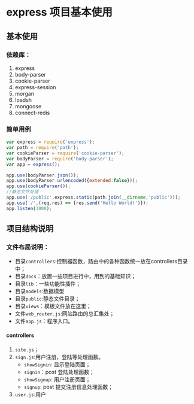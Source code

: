 # express 项目基本使用

## 基本使用

### 依赖库：
1. express
2. body-parser
3. cookie-parser
4. express-session
5. morgan
6. loadsh
7. mongoose
8. connect-redis

### 简单用例
```javascript
var express = require('express');
var path = require('path');
var cookieParser = require('cookie-parser');
var bodyParser = require('body-parser');
var app = express();

app.use(bodyParser.json());
app.use(bodyParser.urlencoded({extended:false}));
app.use(cookieParser());
//静态文件处理
app.use('/public',express.static(path.join(__dirname,'public')));
app.use('/',(req,res) => {res.send('Hello World!')});
app.listen(3000);
```

## 项目结构说明
### 文件布局说明：
- 目录`controllers`:控制器函数，路由中的各种函数统一放在controllers目录中；
- 目录`docs`：放置一些项目进行中，用到的基础知识；
- 目录`lib`：一些功能性插件；
- 目录`models`:数据模型
- 目录`public`:静态文件目录；
- 目录`views`：模板文件放在这里；
- 文件`web_router.js`:网站路由的总汇集处；
- 文件`app.js`：程序入口。


#### controllers
1. `site.js`；
2. `sign.js`:用户注册，登陆等处理函数。
    - `showSignin`: 显示登陆页面；
    - `signin`：post 登陆处理函数；
    - `showSignup`: 用户注册页面；
    - `signup`: post 提交注册信息处理函数；
3. `user.js`:用户
